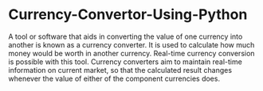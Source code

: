 # Currency-Convertor-Using-Python

A tool or software that aids in converting the value of one currency into another is known as a currency converter. 
It is used to calculate how much money would be worth in another currency. 
Real-time currency conversion is possible with this tool.
Currency converters aim to maintain real-time information on current market, so that the calculated result changes whenever the value of either of the component currencies does.
